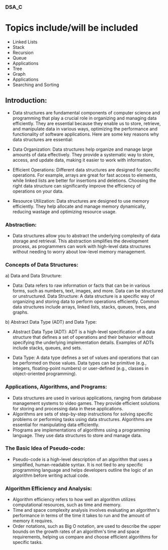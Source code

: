 ### DSA_C

# Topics include/will be included

- Linked Lists
- Stack
- Recursion
- Queue
- Applications
- Tree
- Graph
- Applications
- Searching and Sorting

## Introduction:

- Data structures are fundamental components of computer science and programming that play a crucial role in organizing and managing data efficiently. They are essential because they enable us to store, retrieve, and manipulate data in various ways, optimizing the performance and functionality of software applications. Here are some key reasons why data structures are essential:

- Data Organization: Data structures help organize and manage large amounts of data effectively. They provide a systematic way to store, access, and update data, making it easier to work with information.

- Efficient Operations: Different data structures are designed for specific operations. For example, arrays are great for fast access to elements, while linked lists are better for insertions and deletions. Choosing the right data structure can significantly improve the efficiency of operations on your data.

- Resource Utilization: Data structures are designed to use memory efficiently. They help allocate and manage memory dynamically, reducing wastage and optimizing resource usage.

### Abstraction:

- Data structures allow you to abstract the underlying complexity of data storage and retrieval. This abstraction simplifies the development process, as programmers can work with high-level data structures without needing to worry about low-level memory management.

### Concepts of Data Structures:

a) Data and Data Structure:

- Data: Data refers to raw information or facts that can be in various forms, such as numbers, text, images, and more. Data can be structured or unstructured.
  Data Structure: A data structure is a specific way of organizing and storing data to perform operations efficiently. Common data structures include arrays, linked lists, stacks, queues, trees, and graphs.

b) Abstract Data Type (ADT) and Data Type:

- Abstract Data Type (ADT): ADT is a high-level specification of a data structure that defines a set of operations and their behavior without specifying the underlying implementation details. Examples of ADTs include stacks, queues, and sets.

- Data Type: A data type defines a set of values and operations that can be performed on those values. Data types can be primitive (e.g., integers, floating-point numbers) or user-defined (e.g., classes in object-oriented programming).

### Applications, Algorithms, and Programs:

- Data structures are used in various applications, ranging from database management systems to video games. They provide efficient solutions for storing and processing data in these applications.
- Algorithms are sets of step-by-step instructions for solving specific problems or performing tasks using data structures. Algorithms are essential for manipulating data efficiently.
- Programs are implementations of algorithms using a programming language. They use data structures to store and manage data.

### The Basic Idea of Pseudo-code:

- Pseudo-code is a high-level description of an algorithm that uses a simplified, human-readable syntax. It is not tied to any specific programming language and helps developers outline the logic of an algorithm before writing actual code.

### Algorithm Efficiency and Analysis:

- Algorithm efficiency refers to how well an algorithm utilizes computational resources, such as time and memory.
- Time and space complexity analysis involves evaluating an algorithm's performance in terms of the time it takes to run and the amount of memory it requires.
- Order notations, such as Big O notation, are used to describe the upper bounds on the growth rates of an algorithm's time and space requirements, helping us compare and choose efficient algorithms for specific tasks.


